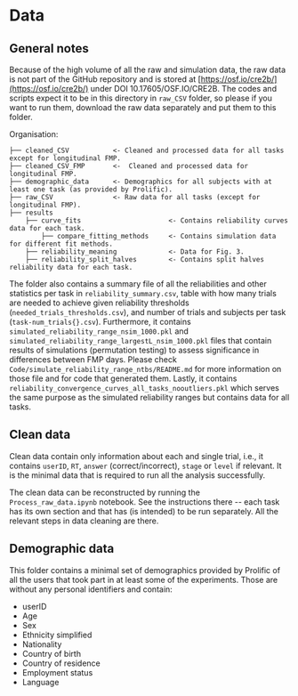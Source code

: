 # Data

## General notes
Because of the high volume of all the raw and simulation data, the raw data is not part of the GitHub repository and is stored at [https://osf.io/cre2b/](https://osf.io/cre2b/) under DOI 10.17605/OSF.IO/CRE2B. The codes and scripts expect it to be in this directory in `raw_CSV` folder, so please if you want to run them, download the raw data separately and put them to this folder.

Organisation:


    ├── cleaned_CSV           <- Cleaned and processed data for all tasks except for longitudinal FMP.
    ├── cleaned_CSV_FMP       <-  Cleaned and processed data for longitudinal FMP.
    ├── demographic_data      <- Demographics for all subjects with at least one task (as provided by Prolific).
    ├── raw_CSV               <- Raw data for all tasks (except for longitudinal FMP).
    ├── results
        ├── curve_fits                      <- Contains reliability curves data for each task.
            ├── compare_fitting_methods     <- Contains simulation data for different fit methods.
        ├── reliability_meaning             <- Data for Fig. 3.
        ├── reliability_split_halves        <- Contains split halves reliability data for each task.


The folder also contains a summary file of all the reliabilities and other statistics per task in `reliability_summary.csv`, table with how many trials are needed to achieve given reliability thresholds (`needed_trials_thresholds.csv`), and number of trials and subjects per task (`task-num_trials{}.csv`). 
Furthermore, it contains `simulated_reliability_range_nsim_1000.pkl` and `simulated_reliability_range_largestL_nsim_1000.pkl` files that contain results of simulations (permutation testing) to assess significance in differences between FMP days. Please check `Code/simulate_reliability_range_ntbs/README.md` for more information on those file and for code that generated them. Lastly, it contains `reliability_convergence_curves_all_tasks_nooutliers.pkl` which serves the same purpose as the simulated reliability ranges but contains data for all tasks.

## Clean data
Clean data contain only information about each and single trial, i.e., it contains `userID`, `RT`, `answer` (correct/incorrect), `stage` or `level` if relevant. It is the minimal data that is required to run all the analysis successfully. 

The clean data can be reconstructed by running the `Process_raw_data.ipynb` notebook. See the instructions there -- each task has its own section and that has (is intended) to be run separately. All the relevant steps in data cleaning are there.

## Demographic data
This folder contains a minimal set of demographics provided by Prolific of all the users that took part in at least some of the experiments. Those are without any personal identifiers and contain:

* userID
* Age	
* Sex	
* Ethnicity	simplified
* Nationality	
* Country of birth	
* Country of residence	
* Employment status	
* Language
